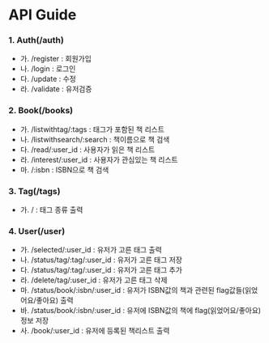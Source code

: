 # API Guide

### 1. Auth(/auth)

- 가. /register : 회원가입
- 나. /login : 로그인
- 다. /update : 수정
- 라. /validate : 유저검증



### 2. Book(/books)

- 가. /listwithtag/:tags : 태그가 포함된 책 리스트
- 나. /listwithsearch/:search : 책이름으로 책 검색
- 다. /read/:user_id : 사용자가 읽은 책 리스트
- 라. /interest/:user_id : 사용자가 관심있는 책 리스트
- 마. /:isbn : ISBN으로 책 검색



### 3. Tag(/tags)

- 가. / : 태그 종류 출력



### 4. User(/user)

- 가.  /selected/:user_id : 유저가 고른 태그 출력
- 나. /status/tag/:tag/:user_id : 유저가 고른 태그 저장
- 다. /status/tag/:tag/:user_id : 유저가 고른 태그 추가
- 라. /delete/tag/:user_id : 유저가 고른 태그 삭제
- 마. /status/book/:isbn/:user_id : 유저가 ISBN값의 책과 관련된 flag값들(읽었어요/좋아요) 출력
- 바. /status/book/:isbn/:user_id : 유저에 ISBN값의 책에 flag(읽었어요/좋아요) 정보 저장
- 사. /book/:user_id : 유저에 등록된 책리스트 출력